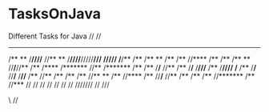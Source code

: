 # TasksOnJava
Different Tasks for Java
//
//

 **   ** *******   **    ** *******  **********   *******   ****     **
/**  ** /**////** //**  ** /**////**/////**///   **/////** /**/**   /**
/** **  /**   /**  //****  /**   /**    /**     **     //**/**//**  /**
/****   /*******    //**   /*******     /**    /**      /**/** //** /**
/**/**  /**///**     /**   /**////      /**    /**      /**/**  //**/**
/**//** /**  //**    /**   /**          /**    //**     ** /**   //****
/** //**/**   //**   /**   /**          /**     //*******  /**    //***
//   // //     //    //    //           //       ///////   //      /// 

\\
//
